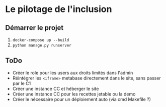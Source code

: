 # Le pilotage de l'inclusion

## Démarrer le projet

1. `docker-compose up --build`
2. `python manage.py runserver`

## ToDo

- Créer le role pour les users aux droits limités dans l'admin
- Réintégrer les `<iframe>` metabase directement dans le site, sans passer par le C1
- Créer une instance CC et héberger le site
- Créer une instance CC pour les recettes jetable ou la demo
- Créer le nécessaire pour un déploiement auto (via cmd Makefile ?)
